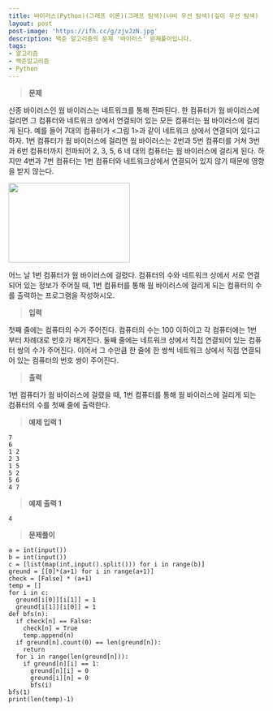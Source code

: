 ```yaml
---
title: 바이러스(Python)(그래프 이론)(그래프 탐색)(너비 우선 탐색)(깊이 우선 탐색)
layout: post
post-image: 'https://ifh.cc/g/zjvJzN.jpg'
description: 백준 알고리즘의 문제 '바이러스' 문제풀이입니다.
tags:
- 알고리즘
- 백준알고리즘
- Python
---
```



>**문제**

신종 바이러스인 웜 바이러스는 네트워크를 통해 전파된다. 한 컴퓨터가 웜 바이러스에 걸리면 그 컴퓨터와 네트워크 상에서 연결되어 있는 모든 컴퓨터는 웜 바이러스에 걸리게 된다.
예를 들어 7대의 컴퓨터가 <그림 1>과 같이 네트워크 상에서 연결되어 있다고 하자. 1번 컴퓨터가 웜 바이러스에 걸리면 웜 바이러스는 2번과 5번 컴퓨터를 거쳐 3번과 6번 컴퓨터까지 전파되어 2, 3, 5, 6 네 대의 컴퓨터는 웜 바이러스에 걸리게 된다. 하지만 4번과 7번 컴퓨터는 1번 컴퓨터와 네트워크상에서 연결되어 있지 않기 때문에 영향을 받지 않는다.

<img alt="" src="https://www.acmicpc.net/upload/images/zmMEZZ8ioN6rhCdHmcIT4a7.png" style="width: 239px; height: 157px; "/>

어느 날 1번 컴퓨터가 웜 바이러스에 걸렸다. 컴퓨터의 수와 네트워크 상에서 서로 연결되어 있는 정보가 주어질 때, 1번 컴퓨터를 통해 웜 바이러스에 걸리게 되는 컴퓨터의 수를 출력하는 프로그램을 작성하시오.

>**입력**

첫째 줄에는 컴퓨터의 수가 주어진다. 컴퓨터의 수는 100 이하이고 각 컴퓨터에는 1번 부터 차례대로 번호가 매겨진다. 둘째 줄에는 네트워크 상에서 직접 연결되어 있는 컴퓨터 쌍의 수가 주어진다. 이어서 그 수만큼 한 줄에 한 쌍씩 네트워크 상에서 직접 연결되어 있는 컴퓨터의 번호 쌍이 주어진다.

>**출력**

1번 컴퓨터가 웜 바이러스에 걸렸을 때, 1번 컴퓨터를 통해 웜 바이러스에 걸리게 되는 컴퓨터의 수를 첫째 줄에 출력한다.

>**예제 입력 1**

	7
	6
	1 2
	2 3
	1 5
	5 2
	5 6
	4 7

>**예제 출력 1**

	4

>**문제풀이**

	a = int(input())
	b = int(input())
	c = [list(map(int,input().split())) for i in range(b)]
	greund = [[0]*(a+1) for i in range(a+1)]
	check = [False] * (a+1)
	temp = []
	for i in c:
	  greund[i[0]][i[1]] = 1
	  greund[i[1]][i[0]] = 1
	def bfs(n):
	  if check[n] == False:
	    check[n] = True
	    temp.append(n)
	  if greund[n].count(0) == len(greund[n]):
	    return
	  for i in range(len(greund[n])):
	    if greund[n][i] == 1:
	      greund[n][i] = 0
	      greund[i][n] = 0
	      bfs(i)
	bfs(1)
	print(len(temp)-1)

